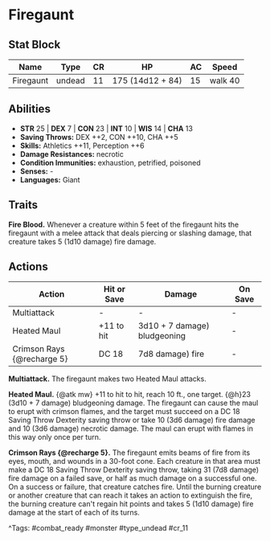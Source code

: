 # Firegaunt

## Stat Block

| Name | Type | CR | HP | AC | Speed |
|------|------|----|----|----|-------|
| Firegaunt | undead | 11 | 175 (14d12 + 84) | 15 | walk 40 |

## Abilities

- **STR** 25 | **DEX** 7 | **CON** 23 | **INT** 10 | **WIS** 14 | **CHA** 13
- **Saving Throws:** DEX ++2, CON ++10, CHA ++5  
- **Skills:** Athletics ++11, Perception ++6  
- **Damage Resistances:** necrotic  
- **Condition Immunities:** exhaustion, petrified, poisoned  
- **Senses:** -  
- **Languages:** Giant

## Traits

**Fire Blood.** Whenever a creature within 5 feet of the firegaunt hits the firegaunt with a melee attack that deals piercing or slashing damage, that creature takes 5 (1d10 damage) fire damage.


## Actions

| Action | Hit or Save | Damage | On Save |
|--------|--------------|--------|----------|
| Multiattack | - | - | - |
| Heated Maul | +11 to hit | 3d10 + 7 damage) bludgeoning | - |
| Crimson Rays {@recharge 5} | DC 18 | 7d8 damage) fire | - |

**Multiattack.** The firegaunt makes two Heated Maul attacks.

**Heated Maul.** {@atk mw} +11 to hit to hit, reach 10 ft., one target. {@h}23 (3d10 + 7 damage) bludgeoning damage. The firegaunt can cause the maul to erupt with crimson flames, and the target must succeed on a DC 18 Saving Throw Dexterity saving throw or take 10 (3d6 damage) fire damage and 10 (3d6 damage) necrotic damage. The maul can erupt with flames in this way only once per turn.

**Crimson Rays {@recharge 5}.** The firegaunt emits beams of fire from its eyes, mouth, and wounds in a 30-foot cone. Each creature in that area must make a DC 18 Saving Throw Dexterity saving throw, taking 31 (7d8 damage) fire damage on a failed save, or half as much damage on a successful one. On a success or failure, that creature catches fire. Until the burning creature or another creature that can reach it takes an action to extinguish the fire, the burning creature can't regain hit points and takes 5 (1d10 damage) fire damage at the start of each of its turns.


^Tags: #combat_ready #monster #type_undead #cr_11